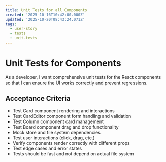 ```yaml
---
title: Unit Tests for all Components
created: '2025-10-16T10:42:00.000Z'
updated: '2025-10-20T08:43:24.071Z'
tags:
  - user-story
  - tests
  - unit-tests
---
```

# Unit Tests for Components

As a developer, I want comprehensive unit tests for the React components so that I can ensure the UI works correctly and prevent regressions.

## Acceptance Criteria

- Test Card component rendering and interactions
- Test CardEditor component form handling and validation
- Test Column component card management
- Test Board component drag and drop functionality
- Mock store and file system dependencies
- Test user interactions (click, drag, etc.)
- Verify components render correctly with different props
- Test edge cases and error states
- Tests should be fast and not depend on actual file system
